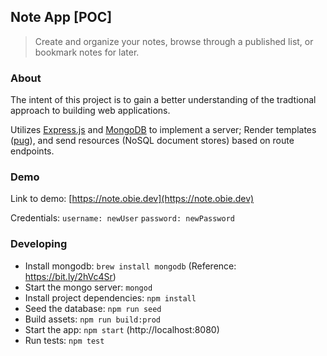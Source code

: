 ## Note App [POC]

> Create and organize your notes, browse through a published list, or bookmark notes for later.

### About
The intent of this project is to gain a better understanding of the tradtional approach to building web applications.

Utilizes [Express.js](https://bit.ly/2MxaULp) and [MongoDB](https://bit.ly/2CL6kov) to implement a server; Render templates ([pug](https://bit.ly/2fSdrBd)), and send resources (NoSQL document stores) based on route endpoints.

### Demo
Link to demo: [https://note.obie.dev](https://note.obie.dev)

Credentials: `username: newUser` `password: newPassword`

### Developing
- Install mongodb: `brew install mongodb` (Reference: https://bit.ly/2hVc4Sr)
- Start the mongo server: `mongod`
- Install project dependencies: `npm install`
- Seed the database: `npm run seed`
- Build assets: `npm run build:prod`
- Start the app: `npm start` (http://localhost:8080)
- Run tests: `npm test`
